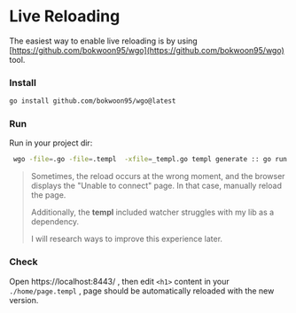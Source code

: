 # Live Reloading

The easiest way to enable live reloading is by using [https://github.com/bokwoon95/wgo](https://github.com/bokwoon95/wgo) tool. 

### Install

```bash
go install github.com/bokwoon95/wgo@latest
```

### Run

Run in your project dir:

```bash
 wgo -file=.go -file=.templ  -xfile=_templ.go templ generate :: go run .
```

> Sometimes, the reload occurs at the wrong moment, and the browser displays the "Unable to connect" page. In that case, manually reload the page.
>
> Additionally, the **templ** included watcher struggles with my lib as a dependency.
>
> I will research ways to improve this experience later.

### Check

Open https://localhost:8443/ , then edit `<h1>`  content in your `./home/page.templ` ,  page should be automatically reloaded with the new version.

